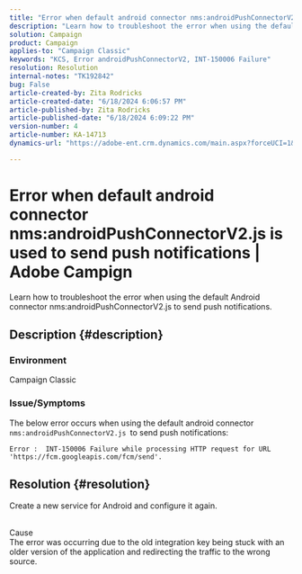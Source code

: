 ```yaml
---
title: "Error when default android connector nms:androidPushConnectorV2.js is used to send push notifications | Adobe Campign"
description: "Learn how to troubleshoot the error when using the default Android connector nms:androidPushConnectorV2.js to send push notifications."
solution: Campaign
product: Campaign
applies-to: "Campaign Classic"
keywords: "KCS, Error androidPushConnectorV2, INT-150006 Failure"
resolution: Resolution
internal-notes: "TK192842"
bug: False
article-created-by: Zita Rodricks
article-created-date: "6/18/2024 6:06:57 PM"
article-published-by: Zita Rodricks
article-published-date: "6/18/2024 6:09:22 PM"
version-number: 4
article-number: KA-14713
dynamics-url: "https://adobe-ent.crm.dynamics.com/main.aspx?forceUCI=1&pagetype=entityrecord&etn=knowledgearticle&id=c2666a87-9d2d-ef11-840a-002248084fbb"

---
```

# Error when default android connector nms:androidPushConnectorV2.js is used to send push notifications | Adobe Campign


Learn how to troubleshoot the error when using the default Android connector nms:androidPushConnectorV2.js to send push notifications.

## Description {#description}


### Environment

Campaign Classic

### Issue/Symptoms

The below error occurs when using the default android connector `nms:androidPushConnectorV2.js `to send push notifications:


```
Error :  INT-150006 Failure while processing HTTP request for URL 'https://fcm.googleapis.com/fcm/send'.
```



## Resolution {#resolution}


Create a new service for Android and configure it again.


<br>Cause<br>
The error was occurring due to the old integration key being stuck with an older version of the application and redirecting the traffic to the wrong source.

